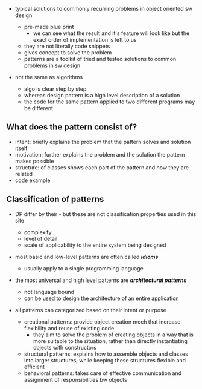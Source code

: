 - typical solutions to commonly recurring problems in object oriented sw design
	- pre-made blue print
		- we can see what the result and it's feature will look like but the exact order of implementation is left to us
	- they are not literally code snippets
	- gives concept to solve the problem
	- patterns are a toolkit of tried and tested solutions to common problems in sw design

- not the same as algorithms
	- algo is clear step by step
	- whereas design pattern is a high level description of a solution
	- the code for the same pattern applied to two different programs may be different

## What does the pattern consist of?
- intent: briefly explains the problem that the pattern solves and solution itself
- motivation: further explains the problem and the solution the pattern makes possible
- structure: of classes shows each part of the pattern and how they are related
- code example

## Classification of patterns
- DP differ by their - but these are not classification properties used in this site
	- complexity
	- level of detail
	- scale of applicability to the entire system being designed
- most basic and low-level patterns are often called ***idioms***
	- usually apply to a single programming language
- the most universal and high level patterns are ***architectural patterns***
	- not language bound
	- can be used to design the architecture of an entire application

- all patterns can categorized based on their intent or purpose
	- creational patterns: provide object creation mech that increase flexibility and reuse of existing code
		- they aim to solve the problem of creating objects in a way that is more suitable to the situation, rather than directly instantiating objects with constructors
	- structural patterns: explains how to assemble objects and classes into larger structures, while keeping these structures flexible and efficient
	- behavioral patterns: takes care of effective communication and assignment of responsibilities bw objects
